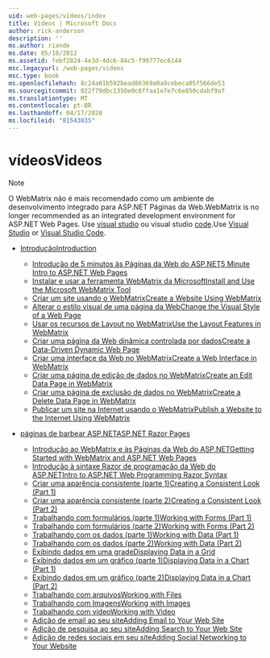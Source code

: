 ```yaml
---
uid: web-pages/videos/index
title: Vídeos | Microsoft Docs
author: rick-anderson
description: ''
ms.author: riande
ms.date: 05/18/2012
ms.assetid: febf2824-4e3d-4dc6-84c5-f99777ec6144
msc.legacyurl: /web-pages/videos
msc.type: book
ms.openlocfilehash: 8c24a01b592bead86369a0a9cebeca05f566de53
ms.sourcegitcommit: 022f79dbc1350e0c6ffaa1e7e7c6e850cdabf9af
ms.translationtype: MT
ms.contentlocale: pt-BR
ms.lasthandoff: 04/17/2020
ms.locfileid: "81543035"
---
```

# <a name="videos"></a><span data-ttu-id="baf9b-102">vídeos</span><span class="sxs-lookup"><span data-stu-id="baf9b-102">Videos</span></span>

> [!NOTE] 
> <span data-ttu-id="baf9b-103">O WebMatrix não é mais recomendado como um ambiente de desenvolvimento integrado para ASP.NET Páginas da Web.</span><span class="sxs-lookup"><span data-stu-id="baf9b-103">WebMatrix is no longer recommended as an integrated development environment for ASP.NET Web Pages.</span></span> <span data-ttu-id="baf9b-104">Use [visual studio](xref:web-pages/overview/getting-started/program-asp-net-web-pages-in-visual-studio) ou visual studio [code](https://code.visualstudio.com/).</span><span class="sxs-lookup"><span data-stu-id="baf9b-104">Use [Visual Studio](xref:web-pages/overview/getting-started/program-asp-net-web-pages-in-visual-studio) or [Visual Studio Code](https://code.visualstudio.com/).</span></span>

- [<span data-ttu-id="baf9b-105">Introdução</span><span class="sxs-lookup"><span data-stu-id="baf9b-105">Introduction</span></span>](introduction/index.md)

    - [<span data-ttu-id="baf9b-106">Introdução de 5 minutos às Páginas da Web do ASP.NET</span><span class="sxs-lookup"><span data-stu-id="baf9b-106">5 Minute Intro to ASP.NET Web Pages</span></span>](introduction/5-minute-introduction-to-aspnet-web-pages.md)
    - [<span data-ttu-id="baf9b-107">Instalar e usar a ferramenta WebMatrix da Microsoft</span><span class="sxs-lookup"><span data-stu-id="baf9b-107">Install and Use the Microsoft WebMatrix Tool</span></span>](introduction/install-and-use-the-microsoft-webmatrix-tool.md)
    - [<span data-ttu-id="baf9b-108">Criar um site usando o WebMatrix</span><span class="sxs-lookup"><span data-stu-id="baf9b-108">Create a Website Using WebMatrix</span></span>](introduction/create-a-website-using-webmatrix.md)
    - [<span data-ttu-id="baf9b-109">Alterar o estilo visual de uma página da Web</span><span class="sxs-lookup"><span data-stu-id="baf9b-109">Change the Visual Style of a Web Page</span></span>](introduction/change-the-visual-style-of-a-web-page.md)
    - [<span data-ttu-id="baf9b-110">Usar os recursos de Layout no WebMatrix</span><span class="sxs-lookup"><span data-stu-id="baf9b-110">Use the Layout Features in WebMatrix</span></span>](introduction/use-the-layout-features-in-webmatrix.md)
    - [<span data-ttu-id="baf9b-111">Criar uma página da Web dinâmica controlada por dados</span><span class="sxs-lookup"><span data-stu-id="baf9b-111">Create a Data-Driven Dynamic Web Page</span></span>](introduction/create-a-data-driven-dynamic-web-page.md)
    - [<span data-ttu-id="baf9b-112">Criar uma interface da Web no WebMatrix</span><span class="sxs-lookup"><span data-stu-id="baf9b-112">Create a Web Interface in WebMatrix</span></span>](introduction/create-a-web-interface-in-webmatrix.md)
    - [<span data-ttu-id="baf9b-113">Criar uma página de edição de dados no WebMatrix</span><span class="sxs-lookup"><span data-stu-id="baf9b-113">Create an Edit Data Page in WebMatrix</span></span>](introduction/create-an-edit-data-page-in-webmatrix.md)
    - [<span data-ttu-id="baf9b-114">Criar uma página de exclusão de dados no WebMatrix</span><span class="sxs-lookup"><span data-stu-id="baf9b-114">Create a Delete Data Page in WebMatrix</span></span>](introduction/create-a-delete-data-page-in-webmatrix.md)
    - [<span data-ttu-id="baf9b-115">Publicar um site na Internet usando o WebMatrix</span><span class="sxs-lookup"><span data-stu-id="baf9b-115">Publish a Website to the Internet Using WebMatrix</span></span>](introduction/publish-a-website-to-the-internet-using-webmatrix.md)
- [<span data-ttu-id="baf9b-116">páginas de barbear ASP.NET</span><span class="sxs-lookup"><span data-stu-id="baf9b-116">ASP.NET Razor Pages</span></span>](aspnet-razor-pages/index.md)

    - [<span data-ttu-id="baf9b-117">Introdução ao WebMatrix e às Páginas da Web do ASP.NET</span><span class="sxs-lookup"><span data-stu-id="baf9b-117">Getting Started with WebMatrix and ASP.NET Web Pages</span></span>](aspnet-razor-pages/getting-started-with-webmatrix-and-aspnet-web-pages.md)
    - [<span data-ttu-id="baf9b-118">Introdução à sintaxe Razor de programação da Web do ASP.NET</span><span class="sxs-lookup"><span data-stu-id="baf9b-118">Intro to ASP.NET Web Programming Razor Syntax</span></span>](aspnet-razor-pages/introduction-to-aspnet-web-programming-using-the-razor-syntax.md)
    - [<span data-ttu-id="baf9b-119">Criar uma aparência consistente (parte 1)</span><span class="sxs-lookup"><span data-stu-id="baf9b-119">Creating a Consistent Look (Part 1)</span></span>](aspnet-razor-pages/creating-a-consistent-look-part-1.md)
    - [<span data-ttu-id="baf9b-120">Criar uma aparência consistente (parte 2)</span><span class="sxs-lookup"><span data-stu-id="baf9b-120">Creating a Consistent Look (Part 2)</span></span>](aspnet-razor-pages/creating-a-consistent-look-part-2.md)
    - [<span data-ttu-id="baf9b-121">Trabalhando com formulários (parte 1)</span><span class="sxs-lookup"><span data-stu-id="baf9b-121">Working with Forms (Part 1)</span></span>](aspnet-razor-pages/working-with-forms-part-1.md)
    - [<span data-ttu-id="baf9b-122">Trabalhando com formulários (parte 2)</span><span class="sxs-lookup"><span data-stu-id="baf9b-122">Working with Forms (Part 2)</span></span>](aspnet-razor-pages/working-with-forms-part-2.md)
    - [<span data-ttu-id="baf9b-123">Trabalhando com os dados (parte 1)</span><span class="sxs-lookup"><span data-stu-id="baf9b-123">Working with Data (Part 1)</span></span>](aspnet-razor-pages/working-with-data-part-1.md)
    - [<span data-ttu-id="baf9b-124">Trabalhando com os dados (parte 2)</span><span class="sxs-lookup"><span data-stu-id="baf9b-124">Working with Data (Part 2)</span></span>](aspnet-razor-pages/working-with-data-part-2.md)
    - [<span data-ttu-id="baf9b-125">Exibindo dados em uma grade</span><span class="sxs-lookup"><span data-stu-id="baf9b-125">Displaying Data in a Grid</span></span>](aspnet-razor-pages/displaying-data-in-a-grid.md)
    - [<span data-ttu-id="baf9b-126">Exibindo dados em um gráfico (parte 1)</span><span class="sxs-lookup"><span data-stu-id="baf9b-126">Displaying Data in a Chart (Part 1)</span></span>](aspnet-razor-pages/displaying-data-in-a-chart-part-1.md)
    - [<span data-ttu-id="baf9b-127">Exibindo dados em um gráfico (parte 2)</span><span class="sxs-lookup"><span data-stu-id="baf9b-127">Displaying Data in a Chart (Part 2)</span></span>](aspnet-razor-pages/displaying-data-in-a-chart-part-2.md)
    - [<span data-ttu-id="baf9b-128">Trabalhando com arquivos</span><span class="sxs-lookup"><span data-stu-id="baf9b-128">Working with Files</span></span>](aspnet-razor-pages/working-with-files.md)
    - [<span data-ttu-id="baf9b-129">Trabalhando com Imagens</span><span class="sxs-lookup"><span data-stu-id="baf9b-129">Working with Images</span></span>](aspnet-razor-pages/working-with-images.md)
    - [<span data-ttu-id="baf9b-130">Trabalhando com vídeo</span><span class="sxs-lookup"><span data-stu-id="baf9b-130">Working with Video</span></span>](aspnet-razor-pages/working-with-video.md)
    - [<span data-ttu-id="baf9b-131">Adição de email ao seu site</span><span class="sxs-lookup"><span data-stu-id="baf9b-131">Adding Email to Your Web Site</span></span>](aspnet-razor-pages/adding-email-to-your-web-site.md)
    - [<span data-ttu-id="baf9b-132">Adição de pesquisa ao seu site</span><span class="sxs-lookup"><span data-stu-id="baf9b-132">Adding Search to Your Web Site</span></span>](aspnet-razor-pages/adding-search-to-your-web-site.md)
    - [<span data-ttu-id="baf9b-133">Adição de redes sociais em seu site</span><span class="sxs-lookup"><span data-stu-id="baf9b-133">Adding Social Networking to Your Website</span></span>](aspnet-razor-pages/adding-social-networking-to-your-website.md)

